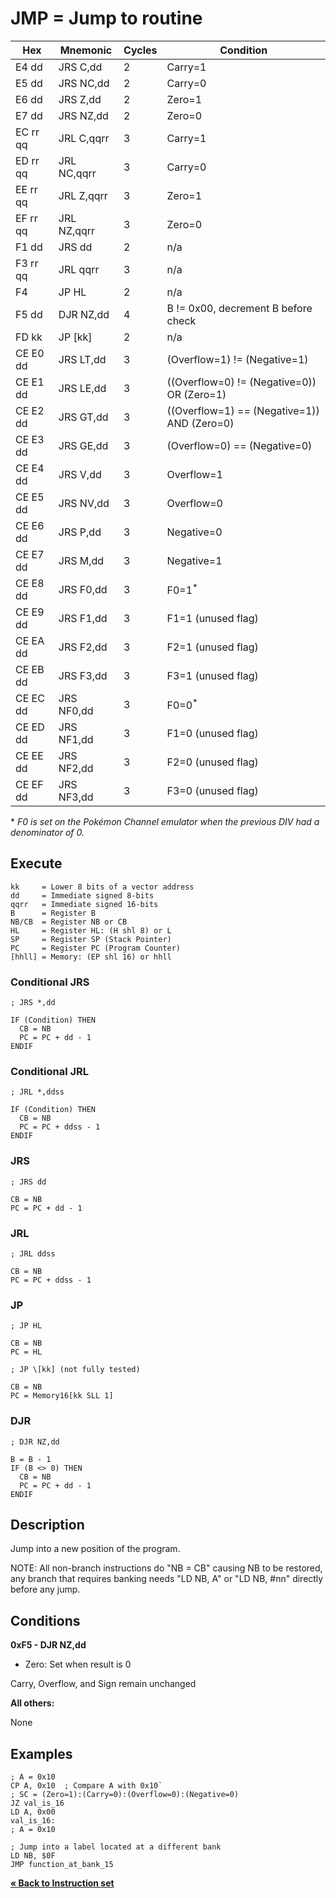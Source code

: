 # JMP = Jump to routine

| Hex      | Mnemonic     | Cycles | Condition                                   |
| -------- | ------------ | ------ | ---------------------------------------     |
| E4 dd    | JRS C,dd     | 2      | Carry=1                                     |
| E5 dd    | JRS NC,dd    | 2      | Carry=0                                     |
| E6 dd    | JRS Z,dd     | 2      | Zero=1                                      |
| E7 dd    | JRS NZ,dd    | 2      | Zero=0                                      |
| EC rr qq | JRL C,qqrr   | 3      | Carry=1                                     |
| ED rr qq | JRL NC,qqrr  | 3      | Carry=0                                     |
| EE rr qq | JRL Z,qqrr   | 3      | Zero=1                                      |
| EF rr qq | JRL NZ,qqrr  | 3      | Zero=0                                      |
| F1 dd    | JRS dd       | 2      | n/a                                         |
| F3 rr qq | JRL qqrr     | 3      | n/a                                         |
| F4       | JP HL        | 2      | n/a                                         |
| F5 dd    | DJR NZ,dd    | 4      | B != 0x00, decrement B before check         |
| FD kk    | JP \[kk]     | 2      | n/a                                         |
| CE E0 dd | JRS LT,dd    | 3      | (Overflow=1) != (Negative=1)                |
| CE E1 dd | JRS LE,dd    | 3      | ((Overflow=0) != (Negative=0)) OR (Zero=1)  |
| CE E2 dd | JRS GT,dd    | 3      | ((Overflow=1) == (Negative=1)) AND (Zero=0) |
| CE E3 dd | JRS GE,dd    | 3      | (Overflow=0) == (Negative=0)                |
| CE E4 dd | JRS V,dd     | 3      | Overflow=1                                  |
| CE E5 dd | JRS NV,dd    | 3      | Overflow=0                                  |
| CE E6 dd | JRS P,dd     | 3      | Negative=0                                  |
| CE E7 dd | JRS M,dd     | 3      | Negative=1                                  |
| CE E8 dd | JRS F0,dd    | 3      | F0=1<sup>*</sup>                            |
| CE E9 dd | JRS F1,dd    | 3      | F1=1 (unused flag)                          |
| CE EA dd | JRS F2,dd    | 3      | F2=1 (unused flag)                          |
| CE EB dd | JRS F3,dd    | 3      | F3=1 (unused flag)                          |
| CE EC dd | JRS NF0,dd   | 3      | F0=0<sup>*</sup>                            |
| CE ED dd | JRS NF1,dd   | 3      | F1=0 (unused flag)                          |
| CE EE dd | JRS NF2,dd   | 3      | F2=0 (unused flag)                          |
| CE EF dd | JRS NF3,dd   | 3      | F3=0 (unused flag)                          |

\* _F0 is set on the Pokémon Channel emulator when the previous DIV had a denominator of 0._

## Execute

```
kk     = Lower 8 bits of a vector address
dd     = Immediate signed 8-bits
qqrr   = Immediate signed 16-bits
B      = Register B
NB/CB  = Register NB or CB
HL     = Register HL: (H shl 8) or L
SP     = Register SP (Stack Pointer)
PC     = Register PC (Program Counter)
[hhll] = Memory: (EP shl 16) or hhll
```

### Conditional JRS

```
; JRS *,dd

IF (Condition) THEN
  CB = NB
  PC = PC + dd - 1
ENDIF
```

### Conditional JRL

```
; JRL *,ddss

IF (Condition) THEN
  CB = NB
  PC = PC + ddss - 1
ENDIF
```

### JRS

```
; JRS dd

CB = NB
PC = PC + dd - 1
```

### JRL

```
; JRL ddss

CB = NB
PC = PC + ddss - 1
```

### JP

```
; JP HL

CB = NB
PC = HL
```

```
; JP \[kk] (not fully tested)

CB = NB
PC = Memory16[kk SLL 1]
```

### DJR

```
; DJR NZ,dd

B = B - 1
IF (B <> 0) THEN
  CB = NB
  PC = PC + dd - 1
ENDIF
```

## Description

Jump into a new position of the program.

NOTE: All non-branch instructions do "NB = CB" causing NB to be restored, any branch that requires banking needs "LD NB, A" or "LD NB, #nn" directly before any jump.

## Conditions

**0xF5 - DJR NZ,dd**

* Zero: Set when result is 0

Carry, Overflow, and Sign remain unchanged

**All others:**

None

## Examples

```
; A = 0x10
CP A, 0x10  ; Compare A with 0x10`
; SC = (Zero=1):(Carry=0):(Overflow=0):(Negative=0)
JZ val_is_16
LD A, 0x00
val_is_16:
; A = 0x10
```

```
; Jump into a label located at a different bank
LD NB, $0F
JMP function_at_bank_15
```

[**« Back to Instruction set**](../S1C88_InstructionSet.md)
